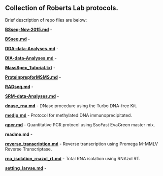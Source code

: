 ## Collection of Roberts Lab protocols.

Brief description of repo files are below:

**[BSseq-Nov-2015.md](https://github.com/RobertsLab/resources/blob/master/protocols/BSseq-Nov-2015.md)** -

**[BSseq.md](https://github.com/RobertsLab/resources/blob/master/protocols/BSseq.md)** -

**[DDA-data-Analyses.md](https://github.com/RobertsLab/resources/blob/master/protocols/DDA-data-Analyses.md)** -

**[DIA-data-Analyses.md](https://github.com/RobertsLab/resources/blob/master/protocols/DIA-data-Analyses.md)** - 

**[MassSpec_Tutorial.txt](https://github.com/RobertsLab/resources/blob/master/protocols/MassSpec_Tutorial.txt)** - 

**[ProteinprepforMSMS.md](https://github.com/RobertsLab/resources/blob/master/protocols/ProteinprepforMSMS.md)** - 

**[RADseq.md](https://github.com/RobertsLab/resources/blob/master/protocols/RADseq.md)** - 

**[SRM-data-Analyses.md](https://github.com/RobertsLab/resources/blob/master/protocols/SRM-data-Analyses.md)** - 

**[dnase_rna.md](https://github.com/RobertsLab/resources/blob/master/protocols/dnase_rna.md)** - DNase procedure using the Turbo DNA-free Kit.

**[medip.md](https://github.com/RobertsLab/resources/blob/master/protocols/medip.md)** - Protocol for methylated DNA immunoprecipitated.

**[qpcr.md](https://github.com/RobertsLab/resources/blob/master/protocols/qpcr.md)** - Quantitative PCR protocol using SsoFast EvaGreen master mix.

**readme.md** - 

**[reverse_transcription.md](https://github.com/RobertsLab/resources/blob/master/protocols/reverse_transcription.md)** - Reverse transcription using Promega M-MMLV Reverse Transcriptase.

**[rna_isolation_rnazol_rt.md](https://github.com/RobertsLab/resources/blob/master/protocols/rna_isolation_rnazol_rt.md)** - Total RNA isolation using RNAzol RT.

**[setting_larvae.md](https://github.com/RobertsLab/resources/blob/master/protocols/setting_larvae.md)** -
